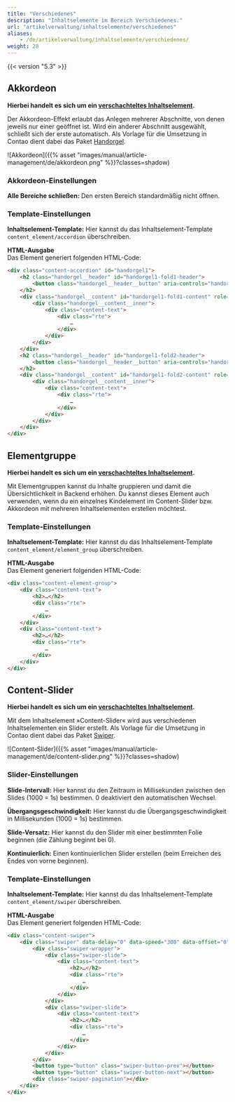 ```yaml
---
title: "Verschiedenes"
description: "Inhaltselemente im Bereich Verschiedenes."
url: "artikelverwaltung/inhaltselemente/verschiedenes"
aliases:
    - /de/artikelverwaltung/inhaltselemente/verschiedenes/
weight: 28
---
```


{{< version "5.3" >}}


## Akkordeon

**Hierbei handelt es sich um ein [verschachteltes Inhaltselement](/de/artikelverwaltung/inhaltselemente/#verschachtelte-inhaltselemente).**

Der Akkordeon-Effekt erlaubt das Anlegen mehrerer Abschnitte, von denen jeweils nur einer geöffnet ist. Wird ein
anderer Abschnitt ausgewählt, schließt sich der erste automatisch. Als Vorlage für die Umsetzung in Contao dient dabei 
das Paket [Handorgel](https://github.com/oncode/handorgel). 

![Akkordeon]({{% asset "images/manual/article-management/de/akkordeon.png" %}}?classes=shadow)


### Akkordeon-Einstellungen

**Alle Bereiche schließen:** Den ersten Bereich standardmäßig nicht öffnen.


### Template-Einstellungen

**Inhaltselement-Template:** Hier kannst du das Inhaltselement-Template `content_element/accordion` überschreiben.

**HTML-Ausgabe**  
Das Element generiert folgenden HTML-Code:

```html
<div class="content-accordion" id="handorgel1">
    <h2 class="handorgel__header" id="handorgel1-fold1-header">
        <button class="handorgel__header__button" aria-controls="handorgel1-fold1-content" aria-expanded="false" aria-disabled="false">…</button>
    </h2>
    <div class="handorgel__content" id="handorgel1-fold1-content" role="region" aria-labelledby="handorgel1-fold1-header" style="height: 0px;">
        <div class="handorgel__content__inner">
            <div class="content-text">
                <div class="rte">
                    …
                </div>
            </div>
        </div>
    </div>
    <h2 class="handorgel__header" id="handorgel1-fold2-header">
        <button class="handorgel__header__button" aria-controls="handorgel1-fold2-content" aria-expanded="false" aria-disabled="false">…</button>
    </h2>
    <div class="handorgel__content" id="handorgel1-fold2-content" role="region" aria-labelledby="handorgel1-fold2-header" style="height: 0px;">
        <div class="handorgel__content__inner">
            <div class="content-text">
                <div class="rte">
                    …
                </div>
            </div>
        </div>
    </div>
</div>
```


## Elementgruppe

**Hierbei handelt es sich um ein [verschachteltes Inhaltselement](/de/artikelverwaltung/inhaltselemente/#verschachtelte-inhaltselemente).**

Mit Elementgruppen kannst du Inhalte gruppieren und damit die Übersichtlichkeit in Backend erhöhen. Du kannst dieses 
Element auch verwenden, wenn du ein einzelnes Kindelement im Content-Slider bzw. Akkordeon mit mehreren 
Inhaltselementen erstellen möchtest.

### Template-Einstellungen

**Inhaltselement-Template:** Hier kannst du das Inhaltselement-Template `content_element/element_group` überschreiben.

**HTML-Ausgabe**  
Das Element generiert folgenden HTML-Code:

```html
<div class="content-element-group">
    <div class="content-text">
        <h2>…</h2>
        <div class="rte">
            …
        </div>
    </div>
    <div class="content-text">
        <h2>…</h2>
        <div class="rte">
            …
        </div>
    </div>
</div>
```


## Content-Slider

**Hierbei handelt es sich um ein [verschachteltes Inhaltselement](/de/artikelverwaltung/inhaltselemente/#verschachtelte-inhaltselemente).**

Mit dem Inhaltselement »Content-Slider« wird aus verschiedenen Inhaltselementen ein Slider erstellt. Als Vorlage für die 
Umsetzung in Contao dient dabei das Paket [Swiper](https://swiperjs.com/).

![Content-Slider]({{% asset "images/manual/article-management/de/content-slider.png" %}}?classes=shadow)


### Slider-Einstellungen

**Slide-Intervall:** Hier kannst du den Zeitraum in Millisekunden zwischen den Slides (1000 = 1s) bestimmen. 0
deaktiviert den automatischen Wechsel.

**Übergangsgeschwindigkeit:** Hier kannst du die Übergangsgeschwindigkeit in Millisekunden (1000 = 1s) bestimmen.

**Slide-Versatz:** Hier kannst du den Slider mit einer bestimmten Folie beginnen (die Zählung beginnt bei 0).

**Kontinuierlich:** Einen kontinuierlichen Slider erstellen (beim Erreichen des Endes von vorne beginnen).


### Template-Einstellungen

**Inhaltselement-Template:** Hier kannst du das Inhaltselement-Template `content_element/swiper` überschreiben.

**HTML-Ausgabe**  
Das Element generiert folgenden HTML-Code:

```html
<div class="content-swiper">
    <div class="swiper" data-delay="0" data-speed="300" data-offset="0" data-loop>
        <div class="swiper-wrapper">
            <div class="swiper-slide">
                <div class="content-text">
                    <h2>…</h2>
                    <div class="rte">
                        …
                    </div>
                </div>
            </div>
            <div class="swiper-slide">
                <div class="content-text">
                    <h2>…</h2>
                    <div class="rte">
                        …
                    </div>
                </div>
            </div>
        </div>
        <button type="button" class="swiper-button-prev"></button>
        <button type="button" class="swiper-button-next"></button>
        <div class="swiper-pagination"></div>
    </div>
</div>
```